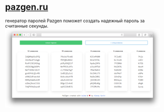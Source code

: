 # [pazgen.ru](https://pazgen.ru "перейти на сайт")  
генератор паролей Pazgen поможет создать надежный пароль за считанные секунды. 
[![preview](sample.png)](https://github.com/zelib0ba/pazgen.ru)
